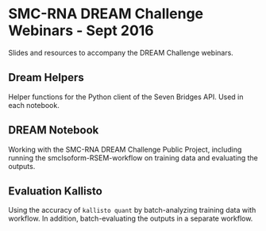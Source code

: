 # SMC-RNA DREAM Challenge Webinars - Sept 2016

Slides and resources to accompany the DREAM Challenge webinars.

## Dream Helpers
Helper functions for the Python client of the Seven Bridges API. Used in each notebook.

## DREAM Notebook
Working with the SMC-RNA DREAM Challenge Public Project, including running the smcIsoform-RSEM-workflow on training data and evaluating the outputs.

## Evaluation Kallisto
Using the accuracy of `kallisto quant` by batch-analyzing training data with workflow. In addition, batch-evaluating the outputs in a separate workflow.
